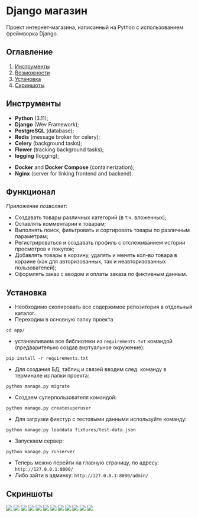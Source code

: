 # Django магазин
Проект интернет-магазина, написанный на Python с использованием фреймворка Django.

## Оглавление
1. [Инструменты](#Инструменты)
2. [Возможности](#Функционал)
3. [Установка](#Установка)
4. [Скриншоты](#Скриншоты)

## Инструменты
* **Python** (3.11);
* **Django** (Wev Framework);
* **PostgreSQL** (database);
* **Redis** (message broker for celery);
* **Celery** (background tasks);
* **Flower** (tracking background tasks);
* **logging** (logging);

[//]: # (* **Pytest** &#40;tests&#41;;)
* **Docker** and **Docker Compose** (containerization);
* **Nginx** (server for linking frontend and backend).

## Функционал
*Приложение позволяет*:
- Создавать товары различных категорий (в т.ч. вложенных);
- Оставлять комментарии к товарам;
- Выполнять поиск, фильтровать и сортировать товары по различным параметрам;
- Регистрироваться и создавать профиль с отслеживанием истории просмотров и покупок;
- Добавлять товары в корзину, удалять и менять кол-во товара в корзине 
(как для авторизованных, так и неавторизованных пользователей);
- Оформлять заказ с вводом и оплаты заказа по фиктивным данным.

## Установка

* Необходимо скопировать все содержимое репозитория в отдельный каталог.
* Переходим в основную папку проекта

```
cd app/
```

* устанавливаем все библиотеки из `requirements.txt` командой (предварительно создав виртуальное окружение):

```
pip install -r requirements.txt
```

* Для создания БД, таблиц и связей вводим след. команду в терминале из папки проекта:

```
python manage.py migrate
```

* Создаем суперпользователя командой:

```
python manage.py createsuperuser
```

* Для загрузки фикстур с тестовыми данными используйте команду:

```
python manage.py loaddata fixtures/test-data.json
```

* Запускаем сервер:

```
python manage.py runserver
```

* Теперь можно перейти на главную страницу, по адресу: `http://127.0.0.1:8000/`
* Либо зайти в админку: `http://127.0.0.1:8000/admin/`


## Скриншоты
![](/screen/2023-06-25_14-54-43.jpg)
![](/screen/2023-06-25_14-57-10.jpg)
![](/screen/2023-06-25_14-58-25.jpg)
![](/screen/2023-06-25_14-59-44.jpg)
![](/screen/2023-06-25_15-00-24.jpg)
![](/screen/2023-06-25_15-01-24.jpg)
![](/screen/2023-06-25_15-05-02.jpg)
![](/screen/2023-06-25_15-05-29.jpg)
![](/screen/2023-06-25_15-07-08.jpg)
![](/screen/2023-06-25_15-07-33.jpg)
![](/screen/2023-06-25_15-08-04.jpg)
![](/screen/2023-06-25_15-08-32.jpg)


